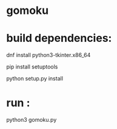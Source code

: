 # gomoku

build dependencies:
===================

dnf install python3-tkinter.x86_64

pip install setuptools

python setup.py install

run :
=====

python3 gomoku.py